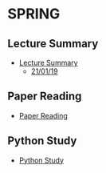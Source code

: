 # SPRING


## Lecture Summary
* [Lecture Summary](lectureSummary/README.md)
  * [21/01/19]()


## Paper Reading
* [Paper Reading](paperReading/README.md)


## Python Study
* [Python Study](pythonStudy/README.md)
